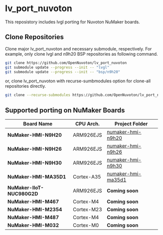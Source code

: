 # **lv_port_nuvoton**

This reposistory includes lvgl porting for Nuvoton NuMaker boards.

## Clone Repositories

Clone major lv_port_nuvoton and necessary submodule, respectively. For example, only clone lvgl and n9h20 BSP repositories as following command.

```bash
git clone https://github.com/OpenNuvoton/lv_port_nuvoton
git submodule update --progress --init -- "lvgl"
git submodule update --progress --init -- "bsp/n9h20"
```

or, clone lv_port_nuvoton with recurse-sumbmodules option for clone-all repositories directly.

```bash
git clone --recurse-submodules https://github.com/OpenNuvoton/lv_port_nuvoton
```

## Supported porting on NuMaker Boards

| **Board Name** | **CPU Arch.** | **Project Folder** |
| ------------------------- | ------------------------- | -------------------------- |
| **NuMaker-HMI-N9H20** | ARM926EJS | [numaker-hmi-n9h20](./board/numaker-hmi-n9h20) |
| **NuMaker-HMI-N9H26** | ARM926EJS | [numaker-hmi-n9h26](./board/numaker-hmi-n9h26) |
| **NuMaker-HMI-N9H30** | ARM926EJS | [numaker-hmi-n9h30](./board/numaker-hmi-n9h30) |
| **NuMaker-HMI-MA35D1** | Cortex-A35 | [numaker-hmi-ma35d1](./board/numaker-hmi-ma35d1) |
| **NuMaker-IIoT-NUC980G2D** | ARM926EJS | **Coming soon** |
| **NuMaker-HMI-M467** | Cortex-M4 | **Coming soon** |
| **NuMaker-HMI-M2354** | Cortex-M23 | **Coming soon** |
| **NuMaker-HMI-M487** | Cortex-M4 | **Coming soon** |
| **NuMaker-HMI-M032** | Cortex-M0 | **Coming soon** |

